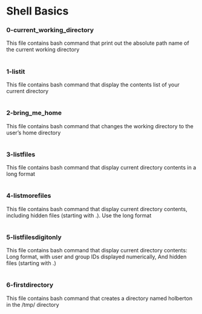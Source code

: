 # Shell Basics

### 0-current_working_directory
This file contains bash command that print out the absolute path name of the current working directory
#
### 1-listit
This file contains bash command that display the contents list of your current directory
#

### 2-bring_me_home
This file contains bash command that changes the working directory to the user’s home directory
#
### 3-listfiles
This file contains bash command that display current directory contents in a long format
#
### 4-listmorefiles
This file contains bash command that display current directory contents, including hidden files (starting with .). Use the long format
#
### 5-listfilesdigitonly
This file contains bash command that display current directory contents: Long format, with user and group IDs displayed numerically, And hidden files (starting with .)
#
### 6-firstdirectory
This file contains bash command that creates a directory named holberton in the /tmp/ directory
#
